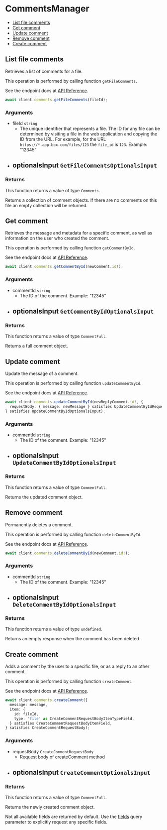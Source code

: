 # CommentsManager

- [List file comments](#list-file-comments)
- [Get comment](#get-comment)
- [Update comment](#update-comment)
- [Remove comment](#remove-comment)
- [Create comment](#create-comment)

## List file comments

Retrieves a list of comments for a file.

This operation is performed by calling function `getFileComments`.

See the endpoint docs at
[API Reference](https://developer.box.com/reference/get-files-id-comments/).

<!-- sample get_files_id_comments -->

```ts
await client.comments.getFileComments(fileId);
```

### Arguments

- fileId `string`
  - The unique identifier that represents a file. The ID for any file can be determined by visiting a file in the web application and copying the ID from the URL. For example, for the URL `https://*.app.box.com/files/123` the `file_id` is `123`. Example: "12345"
- optionalsInput `GetFileCommentsOptionalsInput`
  -

### Returns

This function returns a value of type `Comments`.

Returns a collection of comment objects. If there are no
comments on this file an empty collection will be returned.

## Get comment

Retrieves the message and metadata for a specific comment, as well
as information on the user who created the comment.

This operation is performed by calling function `getCommentById`.

See the endpoint docs at
[API Reference](https://developer.box.com/reference/get-comments-id/).

<!-- sample get_comments_id -->

```ts
await client.comments.getCommentById(newComment.id!);
```

### Arguments

- commentId `string`
  - The ID of the comment. Example: "12345"
- optionalsInput `GetCommentByIdOptionalsInput`
  -

### Returns

This function returns a value of type `CommentFull`.

Returns a full comment object.

## Update comment

Update the message of a comment.

This operation is performed by calling function `updateCommentById`.

See the endpoint docs at
[API Reference](https://developer.box.com/reference/put-comments-id/).

<!-- sample put_comments_id -->

```ts
await client.comments.updateCommentById(newReplyComment.id!, {
  requestBody: { message: newMessage } satisfies UpdateCommentByIdRequestBody,
} satisfies UpdateCommentByIdOptionalsInput);
```

### Arguments

- commentId `string`
  - The ID of the comment. Example: "12345"
- optionalsInput `UpdateCommentByIdOptionalsInput`
  -

### Returns

This function returns a value of type `CommentFull`.

Returns the updated comment object.

## Remove comment

Permanently deletes a comment.

This operation is performed by calling function `deleteCommentById`.

See the endpoint docs at
[API Reference](https://developer.box.com/reference/delete-comments-id/).

<!-- sample delete_comments_id -->

```ts
await client.comments.deleteCommentById(newComment.id!);
```

### Arguments

- commentId `string`
  - The ID of the comment. Example: "12345"
- optionalsInput `DeleteCommentByIdOptionalsInput`
  -

### Returns

This function returns a value of type `undefined`.

Returns an empty response when the comment has been deleted.

## Create comment

Adds a comment by the user to a specific file, or
as a reply to an other comment.

This operation is performed by calling function `createComment`.

See the endpoint docs at
[API Reference](https://developer.box.com/reference/post-comments/).

<!-- sample post_comments -->

```ts
await client.comments.createComment({
  message: message,
  item: {
    id: fileId,
    type: 'file' as CreateCommentRequestBodyItemTypeField,
  } satisfies CreateCommentRequestBodyItemField,
} satisfies CreateCommentRequestBody);
```

### Arguments

- requestBody `CreateCommentRequestBody`
  - Request body of createComment method
- optionalsInput `CreateCommentOptionalsInput`
  -

### Returns

This function returns a value of type `CommentFull`.

Returns the newly created comment object.

Not all available fields are returned by default. Use the
[fields](#param-fields) query parameter to explicitly request
any specific fields.

